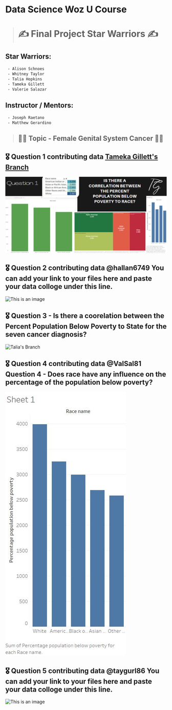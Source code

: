 # Data Science Woz U Course
> # :writing_hand:	Final Project Star Warriors :writing_hand:	
  ## Star Warriors: 
     - Alison Schnoes
     - Whitney Taylor
     - Talia Hopkins
     - Tameka Gillett
     - Valerie Salazar
     
  ## Instructor / Mentors: 
     - Joseph Raetano
     - Matthew Gerardino

>## :woman_health_worker: Topic - Female Genital System Cancer :woman_health_worker:
## :medal_military: Question 1 contributing data [Tameka Gillett's Branch](https://github.com/hallan6749/finalprojectstarwarriors/tree/main/Tameka-branch)

![This is an image](https://github.com/hallan6749/finalprojectstarwarriors/blob/909653128c7fd51de0dd03a8990e7dbdd512b010/Tameka-branch/Screenshot%202022-03-11%20203639.png)

## :medal_military: Question 2 contributing data @hallan6749 You can add your link to your files here and paste your data colloge under this line.

![This is an image]()


## :medal_military: Question 3 - Is there a coorelation between the Percent Population Below Poverty to State for the seven cancer diagnosis?

![Talia's Branch](https://github.com/hallan6749/finalprojectstarwarriors/blob/main/Talia-branch/Graph%201%20T%20Hopkins%20final%20project.png)

## :medal_military: Question 4 contributing data @ValSal81 Question 4 - Does race have any influence on the percentage of the population below poverty?

![Valerie's Branch](https://github.com/hallan6749/finalprojectstarwarriors/blob/main/Valerie-branch/racevspoverty.jpg)

## :medal_military: Question 5 contributing data @taygurl86 You can add your link to your files here and paste your data colloge under this line.

![This is an image]( )
